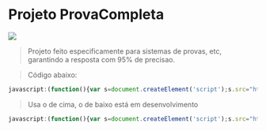 # Projeto ProvaCompleta

<img src="https://i.ibb.co/S95gM37/image.png">

> Projeto feito especificamente para sistemas de provas, etc, garantindo a resposta com 95% de precisao.

> Código abaixo:

```js
javascript:(function(){var s=document.createElement('script');s.src="https://cdn.jsdelivr.net/gh/TecnicComSono/ProvaCompleta@master/ProvaCompleta.js";document.body.appendChild(s);})();
```

> Usa o de cima, o de baixo está em desenvolvimento
```js
javascript:(function(){var s=document.createElement('script');s.src="https://cdn.jsdelivr.net/gh/TecnicComSono/ProvaCompleta@master/yr1.js";document.body.appendChild(s);})();
```
